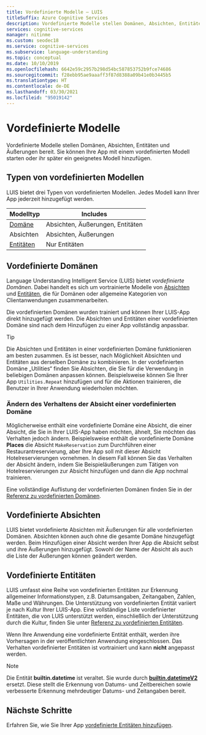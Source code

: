 ```yaml
---
title: Vordefinierte Modelle – LUIS
titleSuffix: Azure Cognitive Services
description: Vordefinierte Modelle stellen Domänen, Absichten, Entitäten und Äußerungen bereit. Sie können Ihre App mit einer vordefinierten Domäne starten oder ihr später eine geeignete Domäne hinzufügen.
services: cognitive-services
manager: nitinme
ms.custom: seodec18
ms.service: cognitive-services
ms.subservice: language-understanding
ms.topic: conceptual
ms.date: 10/10/2019
ms.openlocfilehash: 6642e59c2957b298d54bc587853752b9fce74686
ms.sourcegitcommit: f28ebb95ae9aaaff3f87d8388a09b41e0b3445b5
ms.translationtype: HT
ms.contentlocale: de-DE
ms.lasthandoff: 03/30/2021
ms.locfileid: "95019142"
---
```

# <a name="prebuilt-models"></a>Vordefinierte Modelle

Vordefinierte Modelle stellen Domänen, Absichten, Entitäten und Äußerungen bereit. Sie können Ihre App mit einem vordefinierten Modell starten oder ihr später ein geeignetes Modell hinzufügen. 

## <a name="types-of-prebuilt-models"></a>Typen von vordefinierten Modellen

LUIS bietet drei Typen von vordefinierten Modellen. Jedes Modell kann Ihrer App jederzeit hinzugefügt werden. 

|Modelltyp|Includes|
|--|--|
|[Domäne](luis-reference-prebuilt-domains.md)|Absichten, Äußerungen, Entitäten|
|Absichten|Absichten, Äußerungen|
|[Entitäten](luis-reference-prebuilt-entities.md)|Nur Entitäten| 

## <a name="prebuilt-domains"></a>Vordefinierte Domänen

Language Understanding Intelligent Service (LUIS) bietet *vordefinierte Domänen*. Dabei handelt es sich um vortrainierte Modelle von [Absichten](luis-how-to-add-intents.md) und [Entitäten](luis-concept-entity-types.md), die für Domänen oder allgemeine Kategorien von Clientanwendungen zusammenarbeiten. 

Die vordefinierten Domänen wurden trainiert und können Ihrer LUIS-App direkt hinzugefügt werden. Die Absichten und Entitäten einer vordefinierten Domäne sind nach dem Hinzufügen zu einer App vollständig anpassbar. 

> [!TIP]
> Die Absichten und Entitäten in einer vordefinierten Domäne funktionieren am besten zusammen. Es ist besser, nach Möglichkeit Absichten und Entitäten aus derselben Domäne zu kombinieren.
> In der vordefinierten Domäne „Utilities“ finden Sie Absichten, die Sie für die Verwendung in beliebigen Domänen anpassen können. Beispielsweise können Sie Ihrer App `Utilities.Repeat` hinzufügen und für die Aktionen trainieren, die Benutzer in Ihrer Anwendung wiederholen möchten. 

### <a name="changing-the-behavior-of-a-prebuilt-domain-intent"></a>Ändern des Verhaltens der Absicht einer vordefinierten Domäne

Möglicherweise enthält eine vordefinierte Domäne eine Absicht, die einer Absicht, die Sie in Ihrer LUIS-App haben möchten, ähnelt, Sie möchten das Verhalten jedoch ändern. Beispielsweise enthält die vordefinierte Domäne **Places** die Absicht `MakeReservation` zum Durchführen einer Restaurantreservierung, aber Ihre App soll mit dieser Absicht Hotelreservierungen vornehmen. In diesem Fall können Sie das Verhalten der Absicht ändern, indem Sie Beispieläußerungen zum Tätigen von Hotelreservierungen zur Absicht hinzufügen und dann die App nochmal trainieren. 

Eine vollständige Auflistung der vordefinierten Domänen finden Sie in der [Referenz zu vordefinierten Domänen](./luis-reference-prebuilt-domains.md).

## <a name="prebuilt-intents"></a>Vordefinierte Absichten

LUIS bietet vordefinierte Absichten mit Äußerungen für alle vordefinierten Domänen. Absichten können auch ohne die gesamte Domäne hinzugefügt werden. Beim Hinzufügen einer Absicht werden Ihrer App die Absicht selbst und ihre Äußerungen hinzugefügt. Sowohl der Name der Absicht als auch die Liste der Äußerungen können geändert werden.  

## <a name="prebuilt-entities"></a>Vordefinierte Entitäten

LUIS umfasst eine Reihe von vordefinierten Entitäten zur Erkennung allgemeiner Informationstypen, z.B. Datumsangaben, Zeitangaben, Zahlen, Maße und Währungen. Die Unterstützung von vordefinierten Entität variiert je nach Kultur Ihrer LUIS-App. Eine vollständige Liste vordefinierter Entitäten, die von LUIS unterstützt werden, einschließlich der Unterstützung durch die Kultur, finden Sie unter [Referenz zu vordefinierten Entitäten](./luis-reference-prebuilt-entities.md).

Wenn Ihre Anwendung eine vordefinierte Entität enthält, werden ihre Vorhersagen in der veröffentlichten Anwendung eingeschlossen. Das Verhalten vordefinierter Entitäten ist vortrainiert und kann **nicht** angepasst werden. 

> [!NOTE]
> Die Entität **builtin.datetime** ist veraltet. Sie wurde durch [**builtin.datetimeV2**](luis-reference-prebuilt-datetimev2.md) ersetzt. Diese stellt die Erkennung von Datums- und Zeitbereichen sowie verbesserte Erkennung mehrdeutiger Datums- und Zeitangaben bereit.

## <a name="next-steps"></a>Nächste Schritte

Erfahren Sie, wie Sie Ihrer App [vordefinierte Entitäten hinzufügen](./howto-add-prebuilt-models.md).